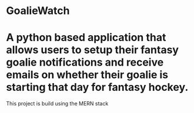 # GoalieWatch
A python based application that allows users to setup their fantasy goalie notifications and receive emails on whether their goalie is starting that day for fantasy hockey.
=======

This project is build using the MERN stack

